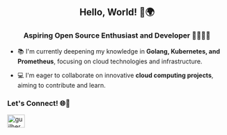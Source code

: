 <h2 align="center"> Hello, World! 👋🌍 </h2>

<h3 align="center"> Aspiring Open Source Enthusiast and Developer 🧑🏻‍💻🚀 </h3>

- 📚 I'm currently deepening my knowledge in **Golang, Kubernetes, and Prometheus**, focusing on cloud technologies and infrastructure. 

- 💻 I'm eager to collaborate on innovative **cloud computing projects**, aiming to contribute and learn. 

<h3 align="left">Let's Connect! 🌐🤝</h3>
<p align="left">
<a href="https://linkedin.com/in/guilherme--mafra/" target="blank"><img align="center" src="https://raw.githubusercontent.com/rahuldkjain/github-profile-readme-generator/master/src/images/icons/Social/linked-in-alt.svg" alt="guilherme--mafra" height="30" width="40" /></a>
</p>

